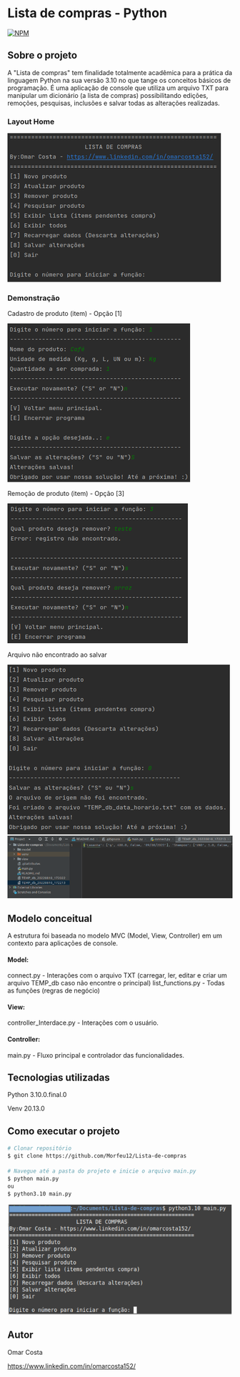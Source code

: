 # Lista de compras - Python
[![NPM](https://img.shields.io/npm/l/react)](https://github.com/Morfeu12/Lista-de-compras/blob/main/LICENSE) 

## Sobre o projeto

A "Lista de compras" tem finalidade totalmente acadêmica para a prática da linguagem Python na sua versão 3.10 no que tange os conceitos básicos de programação. É uma aplicação de console que utiliza um arquivo TXT para manipular um dicionário (a lista de compras) possibilitando edições, remoções, pesquisas, inclusões e salvar todas as alterações realizadas.

### Layout Home
![Home menu de opções](https://github.com/Morfeu12/assets/blob/main/lc/lc1.png)


### Demonstração
Cadastro de produto (item) - Opção [1]

![Op1](https://github.com/Morfeu12/assets/blob/main/lc/lc2.png)

Remoção de produto (item) - Opção [3]

![Web 2](https://github.com/Morfeu12/assets/blob/main/lc/lc4.png)

Arquivo não encontrado ao salvar

![Web 2](https://github.com/Morfeu12/assets/blob/main/lc/lc5.png)![Web 2](https://github.com/Morfeu12/assets/blob/main/lc/lc6.png)


## Modelo conceitual
A estrutura foi baseada no modelo MVC (Model, View, Controller) em um contexto para aplicações de console. 

#### Model:
connect.py - Interações com o arquivo TXT (carregar, ler, editar e criar um arquivo TEMP_db caso não encontre o principal)
list_functions.py - Todas as funções (regras de negócio)

#### View:
controller_Interdace.py - Interações com o usuário. 

#### Controller: 
main.py - Fluxo principal e controlador das funcionalidades.


## Tecnologias utilizadas

Python 3.10.0.final.0

Venv 20.13.0

## Como executar o projeto

```bash
# Clonar repositório
$ git clone https://github.com/Morfeu12/Lista-de-compras

# Navegue até a pasta do projeto e inicie o arquivo main.py
$ python main.py 
ou
$ python3.10 main.py
```
![Op1](https://github.com/Morfeu12/assets/blob/main/lc/lcstart.png)

## Autor

Omar Costa

https://www.linkedin.com/in/omarcosta152/
